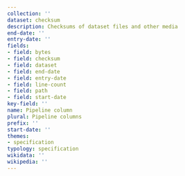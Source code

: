 ```yaml
---
collection: ''
dataset: checksum
description: Checksums of dataset files and other media
end-date: ''
entry-date: ''
fields:
- field: bytes
- field: checksum
- field: dataset
- field: end-date
- field: entry-date
- field: line-count
- field: path
- field: start-date
key-field: ''
name: Pipeline column
plural: Pipeline columns
prefix: ''
start-date: ''
themes:
- specification
typology: specification
wikidata: ''
wikipedia: ''
---
```

